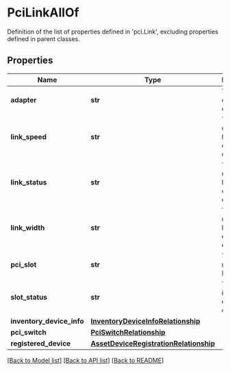# PciLinkAllOf

Definition of the list of properties defined in 'pci.Link', excluding properties defined in parent classes.
## Properties
Name | Type | Description | Notes
------------ | ------------- | ------------- | -------------
**adapter** | **str** | The name of the PCI device. | [optional] [readonly] 
**link_speed** | **str** | The upstream link speed of the PCI device. | [optional] [readonly] 
**link_status** | **str** | The upstream link status of the PCI device. | [optional] [readonly] 
**link_width** | **str** | The upstream link width of the PCI device. | [optional] [readonly] 
**pci_slot** | **str** | The slot name of the PCI device. | [optional] [readonly] 
**slot_status** | **str** | The health information of the PCI device. | [optional] [readonly] 
**inventory_device_info** | [**InventoryDeviceInfoRelationship**](InventoryDeviceInfoRelationship.md) |  | [optional] 
**pci_switch** | [**PciSwitchRelationship**](PciSwitchRelationship.md) |  | [optional] 
**registered_device** | [**AssetDeviceRegistrationRelationship**](AssetDeviceRegistrationRelationship.md) |  | [optional] 

[[Back to Model list]](../README.md#documentation-for-models) [[Back to API list]](../README.md#documentation-for-api-endpoints) [[Back to README]](../README.md)


